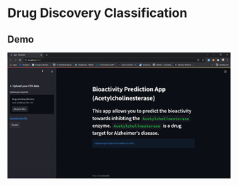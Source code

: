 # Drug Discovery Classification

## Demo
![t](https://github.com/narendra-nn/Drug-Discovery-Classification/blob/main/Drug%20Discovery/Demo.gif)
